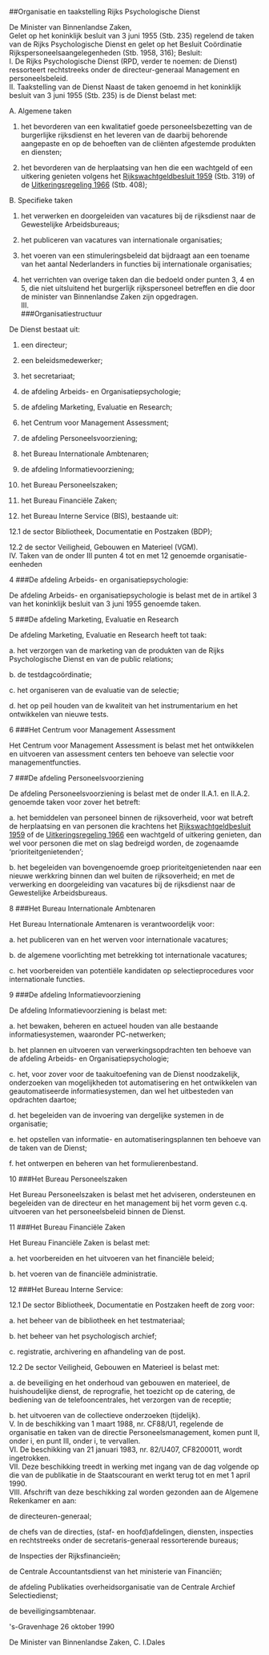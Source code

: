 <meta http-equiv='Content-Type' content='text/html; charset=utf-8' />

##Organisatie en taakstelling Rijks Psychologische Dienst

De Minister van Binnenlandse Zaken,  
Gelet op het koninklijk besluit van 3 juni 1955 (Stb. 235) regelend de taken van de Rijks Psychologische Dienst en gelet op het Besluit Coördinatie Rijkspersoneelsaangelegenheden (Stb. 1958, 316);
Besluit:      
I.  De Rijks Psychologische Dienst (RPD, verder te noemen: de Dienst) ressorteert rechtstreeks onder de directeur-generaal Management en personeelsbeleid.   
II.  Taakstelling van de Dienst Naast de taken genoemd in het koninklijk besluit van 3 juni 1955 (Stb. 235) is de Dienst belast met: 

A. Algemene taken 

1. het bevorderen van een kwalitatief goede personeelsbezetting van de burgerlijke rijksdienst en het leveren van de daarbij behorende aangepaste en op de behoeften van de cliënten afgestemde produkten en diensten;  

2. het bevorderen van de herplaatsing van hen die een wachtgeld of een uitkering genieten volgens het [Rijkswachtgeldbesluit 1959](../../../../../../../../AMvB/rijkswachtgeldbesluit/1959/BWBR0002326/README.md) (Stb. 319) of de [Uitkeringsregeling 1966](../../../../../../../../AMvB/uitkeringsregeling/1966/BWBR0002537/README.md) (Stb. 408);    

B. Specifieke taken 

1. het verwerken en doorgeleiden van vacatures bij de rijksdienst naar de Gewestelijke Arbeidsbureaus;  

2. het publiceren van vacatures van internationale organisaties;  

3. het voeren van een stimuleringsbeleid dat bijdraagt aan een toename van het aantal Nederlanders in functies bij internationale organisaties;  

4. het verrichten van overige taken dan die bedoeld onder punten 3, 4 en 5, die niet uitsluitend het burgerlijk rijkspersoneel betreffen en die door de minister van Binnenlandse Zaken zijn opgedragen.       
III.  
###Organisatiestructuur

De Dienst bestaat uit: 

1. een directeur;  

2. een beleidsmedewerker;  

3. het secretariaat;  

4. de afdeling Arbeids- en Organisatiepsychologie;  

5. de afdeling Marketing, Evaluatie en Research;  

6. het Centrum voor Management Assessment;  

7. de afdeling Personeelsvoorziening;  

8. het Bureau Internationale Ambtenaren;  

9. de afdeling Informatievoorziening;  

10. het Bureau Personeelszaken;  

11. het Bureau Financiële Zaken;  

12. het Bureau Interne Service (BIS), bestaande uit: 

12.1 de sector Bibliotheek, Documentatie en Postzaken (BDP);  

12.2 de sector Veiligheid, Gebouwen en Materieel (VGM).       
IV.  Taken van de onder III punten 4 tot en met 12 genoemde organisatie-eenheden 

4 
###De afdeling Arbeids- en organisatiepsychologie:

De afdeling Arbeids- en organisatiepsychologie is belast met de in artikel 3 van het koninklijk besluit van 3 juni 1955 genoemde taken.  

5 
###De afdeling Marketing, Evaluatie en Research

De afdeling Marketing, Evaluatie en Research heeft tot taak: 

a. het verzorgen van de marketing van de produkten van de Rijks Psychologische Dienst en van de public relations;  

b. de testdagcoördinatie;  

c. het organiseren van de evaluatie van de selectie;  

d. het op peil houden van de kwaliteit van het instrumentarium en het ontwikkelen van nieuwe tests.    

6 
###Het Centrum voor Management Assessment

Het Centrum voor Management Assessment is belast met het ontwikkelen en uitvoeren van assessment centers ten behoeve van selectie voor managementfuncties.  

7 
###De afdeling Personeelsvoorziening

De afdeling Personeelsvoorziening is belast met de onder II.A.1. en II.A.2. genoemde taken voor zover het betreft: 

a. het bemiddelen van personeel binnen de rijksoverheid, voor wat betreft de herplaatsing en van personen die krachtens het [Rijkswachtgeldbesluit 1959](../../../../../../../../AMvB/rijkswachtgeldbesluit/1959/BWBR0002326/README.md) of de [Uitkeringsregeling 1966](../../../../../../../../AMvB/uitkeringsregeling/1966/BWBR0002537/README.md) een wachtgeld of uitkering genieten, dan wel voor personen die met on slag bedreigd worden, de zogenaamde ‘prioriteitgenietenden’;  

b. het begeleiden van bovengenoemde groep prioriteitgenietenden naar een nieuwe werkkring binnen dan wel buiten de rijksoverheid; en met de verwerking en doorgeleiding van vacatures bij de rijksdienst naar de Gewestelijke Arbeidsbureaus.    

8 
###Het Bureau Internationale Ambtenaren

Het Bureau Internationale Amtenaren is verantwoordelijk voor: 

a. het publiceren van en het werven voor internationale vacatures;  

b. de algemene voorlichting met betrekking tot internationale vacatures;  

c. het voorbereiden van potentiële kandidaten op selectieprocedures voor internationale functies.    

9 
###De afdeling Informatievoorziening

De afdeling Informatievoorziening is belast met: 

a. het bewaken, beheren en actueel houden van alle bestaande informatiesystemen, waaronder PC-netwerken;  

b. het plannen en uitvoeren van verwerkingsopdrachten ten behoeve van de afdeling Arbeids- en Organisatiepsychologie;  

c. het, voor zover voor de taakuitoefening van de Dienst noodzakelijk, onderzoeken van mogelijkheden tot automatisering en het ontwikkelen van geautomatiseerde informatiesystemen, dan wel het uitbesteden van opdrachten daartoe;  

d. het begeleiden van de invoering van dergelijke systemen in de organisatie;  

e. het opstellen van informatie- en automatiseringsplannen ten behoeve van de taken van de Dienst;  

f. het ontwerpen en beheren van het formulierenbestand.    

10 
###Het Bureau Personeelszaken

Het Bureau Personeelszaken is belast met het adviseren, ondersteunen en begeleiden van de directeur en het management bij het vorm geven c.q. uitvoeren van het personeelsbeleid binnen de Dienst.  

11 
###Het Bureau Financiële Zaken

Het Bureau Financiële Zaken is belast met: 

a. het voorbereiden en het uitvoeren van het financiële beleid;  

b. het voeren van de financiële administratie.    

12 
###Het Bureau Interne Service:

12.1 De sector Bibliotheek, Documentatie en Postzaken heeft de zorg voor: 

a. het beheer van de bibliotheek en het testmateriaal;  

b. het beheer van het psychologisch archief;  

c. registratie, archivering en afhandeling van de post.    

12.2 De sector Veiligheid, Gebouwen en Materieel is belast met: 

a. de beveiliging en het onderhoud van gebouwen en materieel, de huishoudelijke dienst, de reprografie, het toezicht op de catering, de bediening van de telefooncentrales, het verzorgen van de receptie;  

b. het uitvoeren van de collectieve onderzoeken (tijdelijk).         
V.  In de beschikking van 1 maart 1988, nr. CF88/U1, regelende de organisatie en taken van de directie Personeelsmanagement, komen punt II, onder i, en punt III, onder i, te vervallen.   
VI.  De beschikking van 21 januari 1983, nr. 82/U407, CF8200011, wordt ingetrokken.   
VII.  Deze beschikking treedt in werking met ingang van de dag volgende op die van de publikatie in de Staatscourant en werkt terug tot en met 1 april 1990.   
VIII.  Afschrift van deze beschikking zal worden gezonden aan de Algemene Rekenkamer en aan: 

de directeuren-generaal;  

de chefs van de directies, (staf- en hoofd)afdelingen, diensten, inspecties en rechtstreeks onder de secretaris-generaal ressorterende bureaus;  

de Inspecties der Rijksfinancieën;  

de Centrale Accountantsdienst van het ministerie van Financiën;  

de afdeling Publikaties overheidsorganisatie van de Centrale Archief Selectiedienst;  

de beveiligingsambtenaar.        

's-Gravenhage 
26 oktober 1990    

De 
Minister van Binnenlandse Zaken, 
C. I.Dales    
